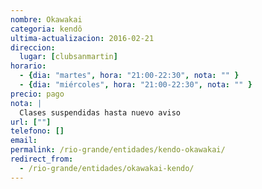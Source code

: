 ```yaml
---
nombre: Okawakai
categoria: kendô
ultima-actualizacion: 2016-02-21
direccion: 
  lugar: [clubsanmartin]
horario: 
  - {dia: "martes", hora: "21:00-22:30", nota: "" }
  - {dia: "miércoles", hora: "21:00-22:30", nota: "" }
precio: pago
nota: | 
  Clases suspendidas hasta nuevo aviso
url: [""]
telefono: []
email: 
permalink: /rio-grande/entidades/kendo-okawakai/
redirect_from:
  - /rio-grande/entidades/okawakai-kendo/
---
```


